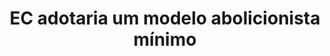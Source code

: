 ---
title: "EC adotaria um modelo abolicionista mínimo"
infoslide: "O abolicionismo mínimo é uma teoria que tem como foco a abolição da prisão e do sistema penal atual, que funciona a partir da imposição, por parte de um tribunal dirigido por um juiz de uma pena proporcional à gravidade da transgressão cometida. O modelo abolicionista admite como alternativa aos castigos, a mediação de conflitos, em que as pessoas envolvidas no litígio (inc. vitimas) discutem o método de resolução do problema com vista à reparação do prejuízo, abdicando, assim, do enclausuramento. Este modelo seria aplicável a pequena e média criminalidade"
round: "Final"
weight: 5
videos: []
tags: ['Justice System']
layout: "motion"
categories: ["motions"]
---
